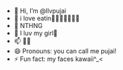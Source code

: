 - 👋 Hi, I’m @llvpujai
- 👀 i love eatin🍔🍟🍣🍤🌯🍓🍙
- 🌱 NTHNG
- 💞️ I luv my girl🫶
- 📫 🤔😜
- 😄 Pronouns: you can call me pujai!
- ⚡ Fun fact: my faces kawaii^_<

<!---
llvpujai/llvpujai is a ✨ special ✨ repository because its `README.md` (this file) appears on your GitHub profile.
You can click the Preview link to take a look at your changes.
--->
